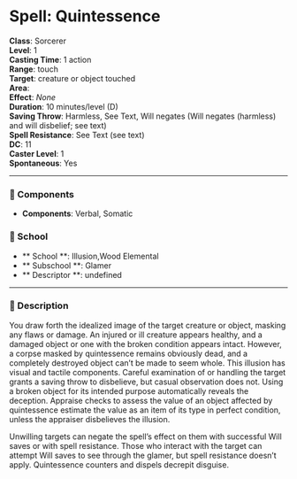 
# Spell: Quintessence
**Class**: Sorcerer  
**Level**: 1  
**Casting Time**: 1 action  
**Range**: touch  
**Target**: creature or object touched  
**Area**:   
**Effect**: _None_  
**Duration**: 10 minutes/level (D)  
**Saving Throw**: Harmless, See Text, Will negates (Will negates (harmless) and will disbelief; see text)  
**Spell Resistance**: See Text (see text)  
**DC**: 11  
**Caster Level**: 1  
**Spontaneous**: Yes

---

### 🔮 Components
- **Components**: Verbal, Somatic

### 🏫 School
- ** School **: Illusion,Wood Elemental
- ** Subschool **: Glamer
- ** Descriptor **: undefined
---

### 📜 Description
You draw forth the idealized image of the target creature or object, masking any flaws or damage. An injured or ill creature appears healthy, and a damaged object or one with the broken condition appears intact. However, a corpse masked by quintessence remains obviously dead, and a completely destroyed object can’t be made to seem whole. This illusion has visual and tactile components. Careful examination of or handling the target grants a saving throw to disbelieve, but casual observation does not. Using a broken object for its intended purpose automatically reveals the deception. Appraise checks to assess the value of an object affected by quintessence estimate the value as an item of its type in perfect condition, unless the appraiser disbelieves the illusion.

Unwilling targets can negate the spell’s effect on them with successful Will saves or with spell resistance. Those who interact with the target can attempt Will saves to see through the glamer, but spell resistance doesn’t apply. Quintessence counters and dispels decrepit disguise.
